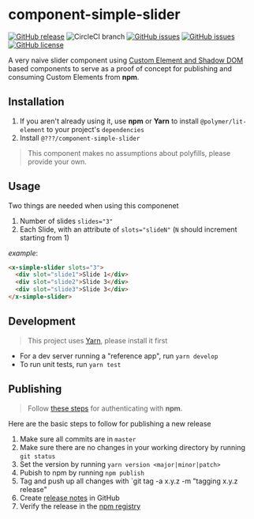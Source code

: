 # component-simple-slider
[![GitHub release](https://img.shields.io/github/tag/ProjectEvergreen/component-simple-slider.svg)](https://github.com/ProjectEvergreen/component-simple-slider/tags)
![CircleCI branch](https://img.shields.io/circleci/project/github/ProjectEvergreen/component-simple-slider/master.svg?style=plastic)
[![GitHub issues](https://img.shields.io/github/issues-raw/ProjectEvergreen/component-simple-slider.svg)](https://github.com/ProjectEvergreen/component-simple-slider/issues)
[![GitHub issues](https://img.shields.io/github/issues-pr-raw/ProjectEvergreen/component-simple-slider.svg)](https://github.com/ProjectEvergreen/component-simple-slider/issues)
[![GitHub license](https://img.shields.io/badge/license-Apache%202-blue.svg)](https://raw.githubusercontent.com/ProjectEvergreen/component-simple-slider/master/LICENSE.md)

A very naive slider component using [Custom Element and Shadow DOM]() based components to serve as a proof of concept for publishing and consuming Custom Elements from **npm**.  

## Installation
1. If you aren't already using it, use **npm** or **Yarn** to install `@polymer/lit-element` to your project's `dependencies`
1. Install `@???/component-simple-slider`

> This component makes no assumptions about polyfills, please provide your own.

## Usage
Two things are needed when using this componenet
1. Number of slides `slides="3"`
1. Each Slide, with an attribute of `slots="slideN"` (`N` should increment starting from 1)

_example_:
```html
<x-simple-slider slots="3">
  <div slot="slide1">Slide 1</div>
  <div slot="slide2">Slide 3</div>
  <div slot="slide3">Slide 3</div>
</x-simple-slider>
```

## Development
> This project uses [Yarn](https://yarnpkg.com/), please install it first

- For a dev server running a "reference app", run `yarn develop`
- To run unit tests, run `yarn test`

## Publishing
> Follow [these steps](https://docs.npmjs.com/getting-started/publishing-npm-packages) for authenticating with **npm**.

Here are the basic steps to follow for publishing a new release
1. Make sure all commits are in `master`
1. Make sure there are no changes in your working directory by running `git status`
1. Set the version by running `yarn version <major|minor|patch>`
1. Pubish to npm by running `npm publish`
1. Tag and push up all changes with `git tag -a x.y.z -m "tagging x.y.z release"
1. Create [release notes](https://github.com/ProjectEvergreen/component-simple-slider/releases) in GitHub
1. Verify the release in the [npm registry](https://www.npmjs.com/package/component-simple-slider)